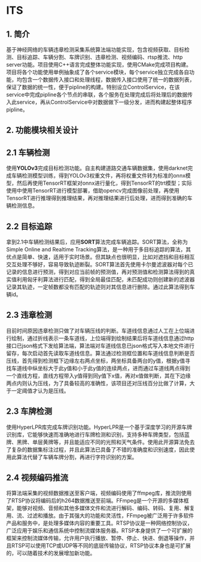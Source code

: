 # ITS
## 1. 简介
基于神经网络的车辆违章检测采集系统算法端功能实现，包含视频获取、目标检测、目标追踪、车辆分割、车牌识别、违章检测、视频编码、rtsp推流、http server功能。项目使用C++语言完成整体功能实现，使用CMake完成项目构建。  
项目将各个功能使用单例抽象成了各个service模块，每个service独立完成各自功能，均包含一个数据传入接口和处理线程，数据传入接口使用了统一的数据列表，保证了数据的统一性，便于pipline的构建。特别设立ControlService，在该service中完成pipline各个节点的串联，各个服务在处理完成后将处理后的数据传入此service，再从ControlService中对数据做下一级分发，进而构建起整体程序pipline。  
## 2. 功能模块相关设计
## 2.1 车辆检测
使用**YOLOv3**完成目标检测功能。自主构建道路交通车辆数据集，使用darknet完成车辆检测模型训练，得到YOLOv3权重文件，再将权重文件转为标准的onnx模型，然后再使用TensorRT框架对onnx进行量化，得到TensorRT的trt模型；实际使用中使用TensorRT进行模型部署，借助opencv完成图像前处理，再使用TensorRT进行推理得到推理结果，再对推理结果进行后处理，进而得到准确的车辆检测信息。
## 2.2 目标追踪
拿到2.1中车辆检测结果后，应用**SORT**算法完成车辆追踪。SORT算法，全称为Simple Online and Realtime Tracking算法，是一种用于多目标追踪的算法，其优点是简单、快速，适用于实时场景。但其缺点也很明显，比如对遮挡和目标相互交互处理不够好，容易导致轨迹断裂。SORT算法首先使用卡尔曼滤波器对每个已记录的信息进行预测，得到对应当前帧的预测值，再对预测值和检测算法得到的真实值利用匈牙利算法进行匹配，得到全局最佳匹配，未匹配成功则创建新的滤波器记录其轨迹，一定帧数都没有匹配的轨迹则对其信息进行删除。通过此算法得到车辆id。
## 2.3 违章检测
目前时间原因违章检测只做了对车辆压线的判断。车道线信息通过人工在上位端进行绘制，通过折线表示一条车道线，上位端得到绘制结果后将车道线信息通过http接口已json格式下发给算法端，算法端对车道线信息已json格式写入本地文件进行留存，每次启动首先读取车道线信息。算法通过检测框位置和车道线信息判断是否压线，首先得到检测框下边缘左右两点坐标，两坐标具备两台的y值，根据y值寻找车道线中纵坐标大于此y值和小于此y值的连续两点，进而通过车道线两点得到一个直线方程，直线方程带入y值得到同y值下x值，再对x值做判断，其在下边缘两点内则认为压线，为了具备较高的准确性，该项目还对压线百分比做了计算，大于一定阈值才认为是压线。
## 2.3 车牌检测
使用HyperLPR库完成车牌识别功能。HyperLPR是一个基于深度学习的开源车牌识别库，它能够快速而准确地进行车牌检测和识别，支持多种车牌类型，包括蓝牌、黑牌、单层黄牌等，并且能适应不同的光照和天气条件。使用此开源算法免去了复杂的数据集标注过程，并且此算法已具备了不错的准确度和识别速度，因此使用此算法代替了车辆车牌分割，再进行字符识别的方案。
## 2.4 视频编码推流
将算法端采集的视频数据推送至客户端，视频编码使用了ffmpeg库，推流则使用了RTSP协议将编码后的h264数据推送至前端。FFmpeg是一个开源的多媒体框架，能够对视频、音频和其他多媒体文件和流进行解码、编码、转码、复用、解复用、流、过滤和播放。由于其强大的功能和灵活性，FFmpeg被广泛用于许多软件产品和服务中，是处理多媒体内容的重要工具。RTSP协议是一种网络控制协议，广泛应用于娱乐和通信系统中控制流媒体服务器。RTSP本身提供了一个可扩展的框架来控制流媒体传输，允许用户执行播放、暂停、停止、快进、倒退等操作，并且RTSP可以使用TCP或UDP等不同的底层传输协议，RTSP协议本身也是可扩展的，可以随着技术的发展增加新功能。

